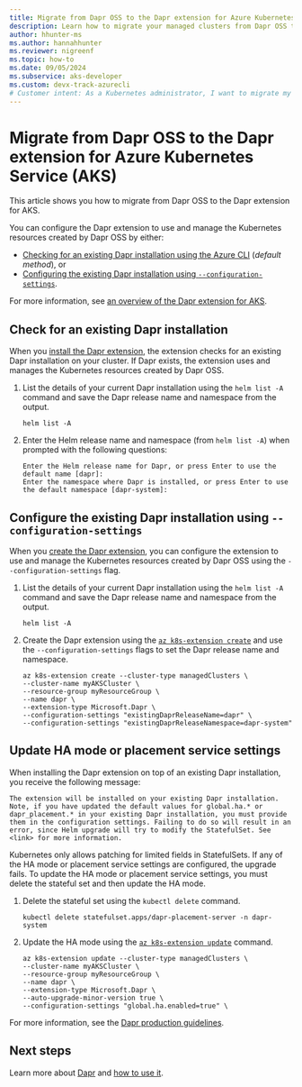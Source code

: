 ```yaml
---
title: Migrate from Dapr OSS to the Dapr extension for Azure Kubernetes Service (AKS) 
description: Learn how to migrate your managed clusters from Dapr OSS to the Dapr extension for Azure Kubernetes Service (AKS).
author: hhunter-ms
ms.author: hannahhunter
ms.reviewer: nigreenf
ms.topic: how-to
ms.date: 09/05/2024
ms.subservice: aks-developer
ms.custom: devx-track-azurecli
# Customer intent: As a Kubernetes administrator, I want to migrate my Dapr installation from OSS to the Dapr extension for AKS, so that I can easily manage and optimize my Kubernetes resources within a managed environment.
---
```


# Migrate from Dapr OSS to the Dapr extension for Azure Kubernetes Service (AKS)

This article shows you how to migrate from Dapr OSS to the Dapr extension for AKS.

You can configure the Dapr extension to use and manage the Kubernetes resources created by Dapr OSS by either:
- [Checking for an existing Dapr installation using the Azure CLI](#check-for-an-existing-dapr-installation) (*default method*), or
- [Configuring the existing Dapr installation using `--configuration-settings`](#configure-the-existing-dapr-installation-using---configuration-settings).

For more information, see [an overview of the Dapr extension for AKS][dapr-extension-aks].

## Check for an existing Dapr installation

When you [install the Dapr extension](./dapr.md), the extension checks for an existing Dapr installation on your cluster. If Dapr exists, the extension uses and manages the Kubernetes resources created by Dapr OSS.

1. List the details of your current Dapr installation using the `helm list -A` command and save the Dapr release name and namespace from the output.

    ```azurecli-interactive
    helm list -A
    ```

2. Enter the Helm release name and namespace (from `helm list -A`) when prompted with the following questions:

    ```azurecli-interactive
    Enter the Helm release name for Dapr, or press Enter to use the default name [dapr]:
    Enter the namespace where Dapr is installed, or press Enter to use the default namespace [dapr-system]:
    ```

## Configure the existing Dapr installation using `--configuration-settings`

When you [create the Dapr extension](./dapr.md), you can configure the extension to use and manage the Kubernetes resources created by Dapr OSS using the `--configuration-settings` flag.

1. List the details of your current Dapr installation using the `helm list -A` command and save the Dapr release name and namespace from the output.

    ```azurecli-interactive
    helm list -A
    ```

1. Create the Dapr extension using the [`az k8s-extension create`][az-k8s-extension-create] and use the `--configuration-settings` flags to set the Dapr release name and namespace.

    ```azurecli-interactive
    az k8s-extension create --cluster-type managedClusters \
    --cluster-name myAKSCluster \
    --resource-group myResourceGroup \
    --name dapr \
    --extension-type Microsoft.Dapr \
    --configuration-settings "existingDaprReleaseName=dapr" \
    --configuration-settings "existingDaprReleaseNamespace=dapr-system"
    ```

## Update HA mode or placement service settings

When installing the Dapr extension on top of an existing Dapr installation, you receive the following message:

```output
The extension will be installed on your existing Dapr installation. Note, if you have updated the default values for global.ha.* or dapr_placement.* in your existing Dapr installation, you must provide them in the configuration settings. Failing to do so will result in an error, since Helm upgrade will try to modify the StatefulSet. See <link> for more information.
```

Kubernetes only allows patching for limited fields in StatefulSets. If any of the HA mode or placement service settings are configured, the upgrade fails. To update the HA mode or placement service settings, you must delete the stateful set and then update the HA mode.

1. Delete the stateful set using the `kubectl delete` command.

   ```azurecli-interactive
   kubectl delete statefulset.apps/dapr-placement-server -n dapr-system
   ```

1. Update the HA mode using the [`az k8s-extension update`][az-k8s-extension-update] command.

   ```azurecli-interactive
   az k8s-extension update --cluster-type managedClusters \
   --cluster-name myAKSCluster \
   --resource-group myResourceGroup \
   --name dapr \
   --extension-type Microsoft.Dapr \
   --auto-upgrade-minor-version true \  
   --configuration-settings "global.ha.enabled=true" \    
   ```

For more information, see the [Dapr production guidelines][dapr-prod-guidelines].

## Next steps

Learn more about [Dapr][dapr-overview] and [how to use it][dapr-howto].

<!-- LINKS INTERNAL -->
[dapr-overview]: ./dapr-overview.md
[dapr-howto]: ./dapr.md
[dapr-extension-aks]: ./dapr-overview.md
[az-k8s-extension-create]: /cli/azure/k8s-extension#az-k8s-extension-create
[az-k8s-extension-update]: /cli/azure/k8s-extension#az-k8s-extension-update

<!-- LINKS EXTERNAL -->
[dapr-prod-guidelines]: https://docs.dapr.io/operations/hosting/kubernetes/kubernetes-production/#enabling-high-availability-in-an-existing-dapr-deployment

